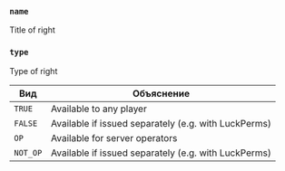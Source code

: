 ### `name`

Title of right

### `type`

Type of right

| Вид      | Объяснение                                                   |
|----------|--------------------------------------------------------------|
| `TRUE`   | Available to any player                                      |
| `FALSE`  | Available if issued separately (e.g. with LuckPerms)         |
| `OP`     | Available for server operators                               |
| `NOT_OP` | Available if issued separately (e.g. with LuckPerms)         |
